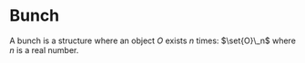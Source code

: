 # Bunch

A bunch is a structure where an object $O$ exists $n$ times: $\set{O}\_n$ where $n$ is a real number.
